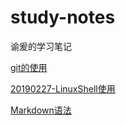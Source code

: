 # study-notes
谕爰的学习笔记

[git的使用](https://yuyuanqiu.github.io/study-notes/Git使用)

[20190227-LinuxShell使用](https://yuyuanqiu.github.io/study-notes/20190227-LinuxShell使用)

[Markdown语法](https://yuyuanqiu.github.io/study-notes/Markdown语法)
